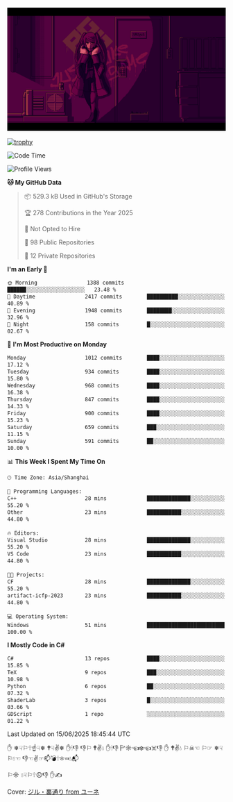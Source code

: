 ![](imgs/main.png)

[![trophy](https://github-profile-trophy.vercel.app/?username=NeilKleistGao&theme=dracula)](https://github.com/ryo-ma/github-profile-trophy)

<!--START_SECTION:waka-->
![Code Time](http://img.shields.io/badge/Code%20Time-1%2C782%20hrs%2025%20mins-blue)

![Profile Views](http://img.shields.io/badge/Profile%20Views-0-blue)

**🐱 My GitHub Data** 

> 📦 529.3 kB Used in GitHub's Storage 
 > 
> 🏆 278 Contributions in the Year 2025
 > 
> 🚫 Not Opted to Hire
 > 
> 📜 98 Public Repositories 
 > 
> 🔑 12 Private Repositories 
 > 
**I'm an Early 🐤** 

```text
🌞 Morning                1388 commits        ██████░░░░░░░░░░░░░░░░░░░   23.48 % 
🌆 Daytime                2417 commits        ██████████░░░░░░░░░░░░░░░   40.89 % 
🌃 Evening                1948 commits        ████████░░░░░░░░░░░░░░░░░   32.96 % 
🌙 Night                  158 commits         █░░░░░░░░░░░░░░░░░░░░░░░░   02.67 % 
```
📅 **I'm Most Productive on Monday** 

```text
Monday                   1012 commits        ████░░░░░░░░░░░░░░░░░░░░░   17.12 % 
Tuesday                  934 commits         ████░░░░░░░░░░░░░░░░░░░░░   15.80 % 
Wednesday                968 commits         ████░░░░░░░░░░░░░░░░░░░░░   16.38 % 
Thursday                 847 commits         ████░░░░░░░░░░░░░░░░░░░░░   14.33 % 
Friday                   900 commits         ████░░░░░░░░░░░░░░░░░░░░░   15.23 % 
Saturday                 659 commits         ███░░░░░░░░░░░░░░░░░░░░░░   11.15 % 
Sunday                   591 commits         ██░░░░░░░░░░░░░░░░░░░░░░░   10.00 % 
```


📊 **This Week I Spent My Time On** 

```text
🕑︎ Time Zone: Asia/Shanghai

💬 Programming Languages: 
C++                      28 mins             ██████████████░░░░░░░░░░░   55.20 % 
Other                    23 mins             ███████████░░░░░░░░░░░░░░   44.80 % 

🔥 Editors: 
Visual Studio            28 mins             ██████████████░░░░░░░░░░░   55.20 % 
VS Code                  23 mins             ███████████░░░░░░░░░░░░░░   44.80 % 

🐱‍💻 Projects: 
CF                       28 mins             ██████████████░░░░░░░░░░░   55.20 % 
artifact-icfp-2023       23 mins             ███████████░░░░░░░░░░░░░░   44.80 % 

💻 Operating System: 
Windows                  51 mins             █████████████████████████   100.00 % 
```

**I Mostly Code in C#** 

```text
C#                       13 repos            ████░░░░░░░░░░░░░░░░░░░░░   15.85 % 
TeX                      9 repos             ███░░░░░░░░░░░░░░░░░░░░░░   10.98 % 
Python                   6 repos             ██░░░░░░░░░░░░░░░░░░░░░░░   07.32 % 
ShaderLab                3 repos             █░░░░░░░░░░░░░░░░░░░░░░░░   03.66 % 
GDScript                 1 repo              ░░░░░░░░░░░░░░░░░░░░░░░░░   01.22 % 
```




 Last Updated on 15/06/2025 18:45:44 UTC
<!--END_SECTION:waka-->

✋ ❄☟⚐🕆☝☟❄ 🕈☟✌❄ ✋🕯👎 👎⚐ 🕈✌💧 ✋🕯👎 🏱☼☜❄☜☠👎 ✋ 🕈✌💧 ⚐☠☜ ⚐☞ ❄☟⚐💧☜ 👎☜✌☞📫💣🕆❄☜💧📬

⚐☼ 💧☟⚐🕆☹👎 ✋✍

Cover: [ジル・裏通り from ユーネ](https://www.pixiv.net/artworks/62127066)
